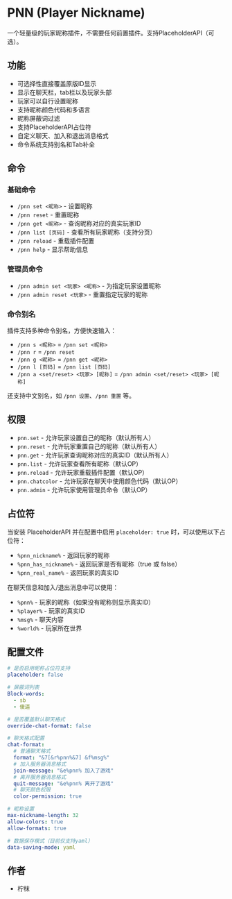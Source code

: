 # PNN (Player Nickname)

一个轻量级的玩家昵称插件，不需要任何前置插件。支持PlaceholderAPI（可选）。

## 功能

- 可选择性直接覆盖原版ID显示
- 显示在聊天栏，tab栏以及玩家头部
- 玩家可以自行设置昵称
- 支持昵称颜色代码和多语言
- 昵称屏蔽词过滤
- 支持PlaceholderAPI占位符
- 自定义聊天、加入和退出消息格式
- 命令系统支持别名和Tab补全

## 命令

### 基础命令
- `/pnn set <昵称>` - 设置昵称
- `/pnn reset` - 重置昵称
- `/pnn get <昵称>` - 查询昵称对应的真实玩家ID
- `/pnn list [页码]` - 查看所有玩家昵称（支持分页）
- `/pnn reload` - 重载插件配置
- `/pnn help` - 显示帮助信息

### 管理员命令
- `/pnn admin set <玩家> <昵称>` - 为指定玩家设置昵称
- `/pnn admin reset <玩家>` - 重置指定玩家的昵称

### 命令别名
插件支持多种命令别名，方便快速输入：
- `/pnn s <昵称>` = `/pnn set <昵称>`
- `/pnn r` = `/pnn reset`
- `/pnn g <昵称>` = `/pnn get <昵称>`
- `/pnn l [页码]` = `/pnn list [页码]`
- `/pnn a <set/reset> <玩家> [昵称]` = `/pnn admin <set/reset> <玩家> [昵称]`

还支持中文别名，如 `/pnn 设置`、`/pnn 重置` 等。

## 权限

- `pnn.set` - 允许玩家设置自己的昵称（默认所有人）
- `pnn.reset` - 允许玩家重置自己的昵称（默认所有人）
- `pnn.get` - 允许玩家查询昵称对应的真实ID（默认所有人）
- `pnn.list` - 允许玩家查看所有昵称（默认OP）
- `pnn.reload` - 允许玩家重载插件配置（默认OP）
- `pnn.chatcolor` - 允许玩家在聊天中使用颜色代码（默认OP）
- `pnn.admin` - 允许玩家使用管理员命令（默认OP）

## 占位符

当安装 PlaceholderAPI 并在配置中启用 `placeholder: true` 时，可以使用以下占位符：

- `%pnn_nickname%` - 返回玩家的昵称
- `%pnn_has_nickname%` - 返回玩家是否有昵称（true 或 false）
- `%pnn_real_name%` - 返回玩家的真实ID

在聊天信息和加入/退出消息中可以使用：
- `%pnn%` - 玩家的昵称（如果没有昵称则显示真实ID）
- `%player%` - 玩家的真实ID
- `%msg%` - 聊天内容
- `%world%` - 玩家所在世界

## 配置文件

```yaml
# 是否启用昵称占位符支持
placeholder: false

# 屏蔽词列表
Block-words:
  - sb
  - 傻逼

# 是否覆盖默认聊天格式
override-chat-format: false

# 聊天格式配置
chat-format:
  # 普通聊天格式
  format: "&7[&r%pnn%&7] &f%msg%"
  # 加入服务器消息格式
  join-message: "&e%pnn% 加入了游戏"
  # 离开服务器消息格式
  quit-message: "&e%pnn% 离开了游戏"
  # 聊天颜色权限
  color-permission: true

# 昵称设置
max-nickname-length: 32
allow-colors: true
allow-formats: true

# 数据保存模式（目前仅支持yaml）
data-saving-mode: yaml
```

## 作者

- 柠枺 